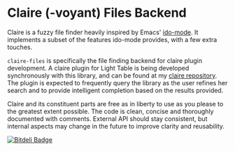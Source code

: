 # Claire (-voyant) Files Backend
Claire is a fuzzy file finder heavily inspired by Emacs' [ido-mode](http://www.emacswiki.org/emacs/InteractivelyDoThings).
It implements a subset of the features ido-mode provides, with a few extra touches.

`claire-files` is specifically the file finding backend for claire plugin development. A claire plugin for Light Table is
being developed synchronously with this library, and can be found at my
[claire repository](http://github.com/joshuafcole/claire). The plugin is expected to frequently query the library as the
user refines her search and to provide intelligent completion based on the results provided.

Claire and its constituent parts are free as in liberty to use as you please to the greatest extent possible. The code is
clean, concise and thoroughly documented with comments. External API should stay consistent, but internal aspects
may change in the future to improve clarity and reusability.


[![Bitdeli Badge](https://d2weczhvl823v0.cloudfront.net/joshuafcole/claire-files/trend.png)](https://bitdeli.com/free "Bitdeli Badge")

